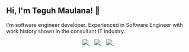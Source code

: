 <h2>Hi, I'm Teguh Maulana! 👋 </h2>

I'm software engineer developer. Experienced in Software Engineer with work history shown in the consultant IT industry.

<p align='center'>
<a href="https://www.linkedin.com/in/teguh-maulana-hidayatulloh/">
  <img src="https://img.shields.io/badge/linkedin-%230077B5.svg?&style=for-the-badge&logo=linkedin&logoColor=white" />
</a>&nbsp;&nbsp;
<a href="mailto:maulanateguh87@gmail.com">
  <img src="https://img.shields.io/badge/email me-%23D14836.svg?&style=for-the-badge&logo=gmail&logoColor=white" />
</a>&nbsp;&nbsp;
  <a href="https://asvicode.com/">
  <img src="https://img.shields.io/badge/Website-%231DA1F2.svg?&style=for-the-badge&logo=internet&logoColor=white" />
</a>&nbsp;&nbsp;
</p>

<!--
**teguhmaulana25/teguhmaulana25** is a ✨ _special_ ✨ repository because its `README.md` (this file) appears on your GitHub profile.

Here are some ideas to get you started:

- 🔭 I’m currently working on ...
- 🌱 I’m currently learning ...
- 👯 I’m looking to collaborate on ...
- 🤔 I’m looking for help with ...
- 💬 Ask me about ...
- 📫 How to reach me: ...
- 😄 Pronouns: ...
- ⚡ Fun fact: ...
-->
